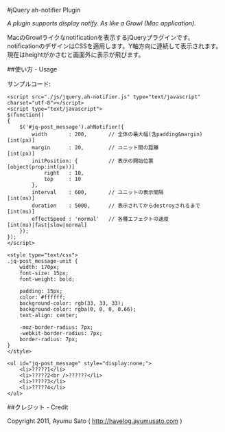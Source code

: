 #jQuery ah-notifier Plugin

*A plugin supports display notify. As like a Growl (Mac application).*

MacのGrowlライクなnotificationを表示するjQueryプラグインです。notificationのデザインはCSSを適用します。Y軸方向に連続して表示されます。現在はheightがかさむと画面外に表示が飛びます。

##使い方 - Usage

サンプルコード:

    <script src="./js/jquery.ah-notifier.js" type="text/javascript" charset="utf-8"></script>
    <script type="text/javascript">
    $(function()
    {
        $('#jq-post_message').ahNotifier({
            width       : 200,       // 全体の最大幅(含padding&margin) [int(px)]
            margin      : 20,        // ユニット間の距離               [int(px)]
            initPosition: {          // 表示の開始位置                [object(prop:int(px))]
                right   : 10,
                top     : 10
            },
            interval    : 600,       // ユニットの表示間隔             [int(ms)]
            duration    : 5000,      // 表示されてからdestroyされるまで [int(ms)]
            effectSpeed : 'normal'   // 各種エフェクトの速度           [int(ms)|fast|slow|normal]
        });
    });
    </script>

    <style type="text/css">
    .jq-post_message-unit {
        width: 170px;
        font-size: 15px;
        font-weight: bold;

        padding: 15px;
        color: #ffffff;
        background-color: rgb(33, 33, 33);
        background-color: rgba(0, 0, 0, 0.66);
        text-align: center;

        -moz-border-radius: 7px;
        -webkit-border-radius: 7px;
        border-radius: 7px;
    }
    </style>

    <ul id="jq-post_message" style="display:none;">
        <li>?????1</li>
        <li>?????2<br />??????</li>
        <li>?????3</li>
        <li>?????4</li>
    </ul>

##クレジット - Credit

Copyright 2011, Ayumu Sato ( http://havelog.ayumusato.com )